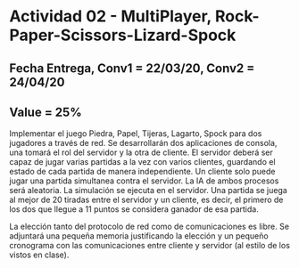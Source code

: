 # Actividad 02 - MultiPlayer, Rock-Paper-Scissors-Lizard-Spock

## Fecha Entrega, Conv1 = 22/03/20, Conv2 = 24/04/20

## Value = 25%

Implementar el juego Piedra, Papel, Tijeras, Lagarto, Spock para dos jugadores a través de red. Se desarrollarán dos aplicaciones de consola, una tomará el rol del servidor y la otra de cliente. El servidor deberá ser capaz de jugar varias partidas a la vez con varios clientes, guardando el estado de cada partida de manera independiente. Un cliente solo puede jugar una partida simultanea contra el servidor. La IA de ambos procesos será aleatoria. La simulación se ejecuta en el servidor. Una partida se juega al mejor de 20 tiradas entre el servidor y un cliente, es decir, el primero de los dos que llegue a 11 puntos se considera ganador de esa partida.

La elección tanto del protocolo de red como de comunicaciones es libre. Se adjuntará una pequeña memoria justificando la elección y un pequeño cronograma con las comunicaciones entre cliente y servidor (al estilo de los vistos en clase).
